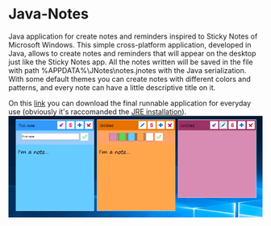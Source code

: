 # <h1> Java-Notes </h1>
Java application for create notes and reminders inspired to Sticky Notes of Microsoft Windows.
This simple cross-platform application, developed in Java, allows to create notes and reminders that will appear
on the desktop just like the Sticky Notes app. All the notes written will be saved in the file with path %APPDATA%\JNotes\notes.jnotes
with the Java serialization. With some default themes you can create notes with different colors and patterns, and every note can have a
little descriptive title on it.

On this <a href="https://github.com/HighSoftWare96/Java-Notes/blob/master/JNotes.jar">link</a> you can download the final runnable application for everyday use (obviously it's raccomanded the <a href="https://www.java.com/it/download/">JRE installation</a>).
<img src="https://github.com/HighSoftWare96/Java-Notes/blob/master/src/resources/images/preview.png" />
